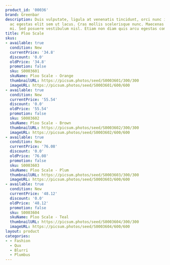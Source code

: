 ```yaml
---
product_id: '00036'
brand: Greenbar
description: Duis vulputate, ligula at venenatis tincidunt, orci nunc interdum leo,
  ac egestas elit sem ut lacus. Cras mollis scelerisque nunc. Maecenas fermentum consequat
  mi. Sed posuere vestibulum nisl. Etiam non diam quis arcu egestas commodo.
title: Ploo Scale
skus:
- available: true
  condition: New
  currentPrice: '34.8'
  discount: '0.0'
  oldPrice: '34.8'
  promotion: false
  sku: S0003601
  skuName: Ploo Scale - Orange
  thumbnailURL: https://picsum.photos/seed/S0003601/300/300
  imageURL: https://picsum.photos/seed/S0003601/600/600
- available: true
  condition: New
  currentPrice: '55.54'
  discount: '0.0'
  oldPrice: '55.54'
  promotion: false
  sku: S0003602
  skuName: Ploo Scale - Brown
  thumbnailURL: https://picsum.photos/seed/S0003602/300/300
  imageURL: https://picsum.photos/seed/S0003602/600/600
- available: true
  condition: New
  currentPrice: '76.08'
  discount: '0.0'
  oldPrice: '76.08'
  promotion: false
  sku: S0003603
  skuName: Ploo Scale - Plum
  thumbnailURL: https://picsum.photos/seed/S0003603/300/300
  imageURL: https://picsum.photos/seed/S0003603/600/600
- available: true
  condition: New
  currentPrice: '48.12'
  discount: '0.0'
  oldPrice: '48.12'
  promotion: false
  sku: S0003604
  skuName: Ploo Scale - Teal
  thumbnailURL: https://picsum.photos/seed/S0003604/300/300
  imageURL: https://picsum.photos/seed/S0003604/600/600
layout: product
categories:
- - Fashion
  - Qux
  - Blurri
  - Plumbus
---
```

